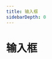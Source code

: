 ```yaml
---
title: 输入框
sidebarDepth: 0
---
```


# 输入框

<san-textbox :placeholder="'就不让你填'" :disabled="true"/>

<san-textbox />

<san-textbox :placeholder="'长长哒'" :width="500"/>

<san-textbox :placeholder="'密码'" :type="'password'"/>
